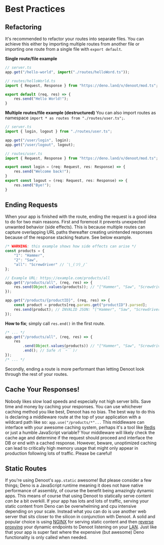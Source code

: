 # Best Practices
## Refactoring
It's recommended to refactor your routes into separate files. You can achieve this either by importing multiple routes from another file or importing one route from a single file with `export default`.

**Single route/file example**
```ts
// server.ts
app.get("/hello-world", import("./routes/helloWord.ts"));
```
```ts
// routes/helloWorld.ts
import { Request, Response } from "https://deno.land/x/denoot/mod.ts";

export default (req, res) => {
    res.send("Hello World!");
}
```
**Multiple routes/file example (destructured)**
You can also import routes as namespace `import * as routes from "./routes/user.ts";`.
```ts
// server.ts
import { login, logout } from "./routes/user.ts";

app.get("/user/login", login);
app.get("/user/logout", logout);
```
```ts
// routes/user.ts
import { Request, Response } from "https://deno.land/x/denoot/mod.ts";

export const login = (req: Request, res: Response) => {
    res.send("Welcome back!");
}
export const logout = (req: Request, res: Response) => {
    res.send("Bye!");
}
```

## Ending Requests

When your app is finished with the route, ending the request is a good idea to do for two main reasons. First and foremost it prevents unexpected unwanted behavior (side effects). This is because multiple routes can capture overlapping URL paths thereafter creating unintended responses because of the response stacking feature. See below example.
```ts
/* WARNING: this example shows how side effects can arise */
const products = {
    "1": "Hammer",
    "2": "Saw",
    "all": "Screwdriver" // ¯\_(ツ)_/¯
};

// Example URL: https://example.com/products/all
app.get("/products/all", (req, res) => {
    res.send(Object.values(products)); // "["Hammer", "Saw", "Screwdriver"]"
});

app.get("/products/{productID}", (req, res) => {
    const product = products[req.params.get("productID").parsed];
    res.send(product); // INVALID JSON: "["Hammer", "Saw", "Screwdriver"]Screwdriver"
});
```
**How to fix**; simply call `res.end()` in the first route.
```ts
/* ... */
app.get("/products/all", (req, res) => {
    res
        .send(Object.values(products)) // "["Hammer", "Saw", "Screwdriver"]"
        .end(); // Safe ﾉ(￣ｰ￣ )ﾉ
});
/* ... */
```
Secondly, ending a route is more performant than letting Denoot look through the rest of your routes.
## Cache Your Responses!
Nobody likes slow load speeds and especially not high server bills. Save time and money by caching your responses. You can use whichever caching method you like best, Denoot has no bias. The best way to do this is declaring a middleware route at the top of your application with a wildcard path like so: `app.use("/products/*"...` This middleware can interface with your awesome caching system, perhaps it's a tool like [Redis](#https://redis.io/) or just a humble JavaScript variable? Your middleware will likely check the cache age and determine if the request should proceed and interface the DB or end with a cached response. However, beware, unoptimized caching can lead to critically high memory usage that might only appear in production following lots of traffic. Please be careful!
## Static Routes

If you're using Denoot's `app.static` awesome! But please consider a few things; Deno is a JavaScript runtime meaning it does not have native performance of assembly, of course the benefit being amazingly dynamic apps. This means of course that using Denoot to statically serve content *can be* a bit overkill. If your app has lots and lots of traffic, serving your static content from Deno can be overwhelming and cpu intensive depending on your scale. Instead what you can do is use another web server that sits closer to the silicon in conjunction with Denoot. A solid and popular choice is using [NGINX](https://nginx.org/) for serving static content and then [reverse proxying](#https://en.wikipedia.org/wiki/Reverse_proxy) your dynamic endpoints to Denoot listening on your [LAN](https://en.wikipedia.org/wiki/Local_area_network). Just like that your app is super fast where the expensive (but awesome) Deno functionality is only called when needed.
